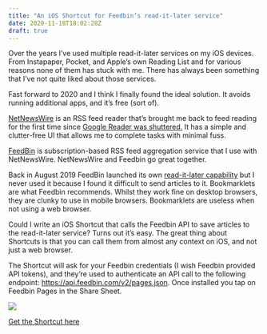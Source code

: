 ```yaml
---
title: "An iOS Shortcut for Feedbin’s read-it-later service"
date: 2020-11-18T18:02:28Z
draft: true
---
```


Over the years I’ve used multiple read-it-later services on my iOS devices. From Instapaper, Pocket, and Apple’s own Reading List and for various reasons none of them has stuck with me. There has always been something that I’ve not quite liked about those services. 

Fast forward to 2020 and I think I finally found the ideal solution. It avoids running additional apps, and it’s free (sort of).

[NetNewsWire](https://ranchero.com/netnewswire/) is an RSS feed reader that’s brought me back to feed reading for the first time since [Google Reader was shuttered.](https://www.google.com/reader/about/) It has a simple and clutter-free UI that allows me to complete tasks with minimal fuss.

[FeedBin](https://feedbin.com) is subscription-based RSS feed aggregation service that I use with NetNewsWire. NetNewsWire and Feedbin go great together.

Back in August 2019 FeedBin launched its own [read-it-later capability](https://feedbin.com/blog/2019/08/20/save-webpages-to-read-later/) but I never used it because I found it difficult to send articles to it. Bookmarklets are what Feedbin recommends. Whilst they work fine on desktop browsers, they are clunky to use in mobile browsers. Bookmarklets are useless when not using a web browser.

Could I write an iOS Shortcut that calls the Feedbin API to save articles to the read-it-later service? Turns out it’s easy. The great thing about Shortcuts is that you can call them from almost any context on iOS, and not just a web browser.

The Shortcut will ask for your Feedbin credentials (I wish Feedbin provided API tokens), and they’re used to authenticate an API call to the following endpoint: https://api.feedbin.com/v2/pages.json. Once installed you tap on Feedbin Pages in the Share Sheet.

![](/images/feedbin-sharesheet.png)

[Get the Shortcut here](https://www.icloud.com/shortcuts/b53fda3abb55403f932dc6859100e535)

